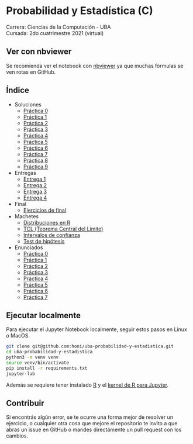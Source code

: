 # Probabilidad y Estadística (C)

Carrera: Ciencias de la Computación - UBA\
Cursada: 2do cuatrimestre 2021 (virtual)

## Ver con nbviewer

Se recomienda ver el notebook con [nbviewer](https://nbviewer.jupyter.org/github/honi/uba-probabilidad-y-estadistica/tree/6beab279a254dfd17e34acf7b441d5c07218fa8b/) ya que muchas fórmulas se ven rotas en GitHub.

## Índice

- Soluciones
  - [Práctica 0](Soluciones/Práctica0.ipynb)
  - [Práctica 1](Soluciones/Práctica1.ipynb)
  - [Práctica 2](Soluciones/Práctica2.ipynb)
  - [Práctica 3](Soluciones/Práctica3.ipynb)
  - [Práctica 4](Soluciones/Práctica4.ipynb)
  - [Práctica 5](Soluciones/Práctica5.ipynb)
  - [Práctica 6](Soluciones/Práctica6.ipynb)
  - [Práctica 7](Soluciones/Práctica7.ipynb)
  - [Práctica 8](Soluciones/Práctica8.ipynb)
  - [Práctica 9](Soluciones/Práctica9.ipynb)
- Entregas
  - [Entrega 1](Entregas/Entrega1.ipynb)
  - [Entrega 2](Entregas/Entrega2.ipynb)
  - [Entrega 3](Entregas/Entrega3.ipynb)
  - [Entrega 4](Entregas/Entrega4.ipynb)
- Final
  - [Ejercicios de final](Final/Ejercicios.ipynb)
- Machetes
  - [Distribuciones en R](Machetes/DistribucionesEnR.ipynb)
  - [TCL (Teorema Central del Límite)](Machetes/TCL.ipynb)
  - [Intervalos de confianza](Machetes/IntervalosDeConfianza.ipynb)
  - [Test de hipótesis](Machetes/TestDeHipótesis.ipynb)
- Enunciados
  - [Práctica 0](Enunciados/Práctica0.pdf)
  - [Práctica 1](Enunciados/Práctica1.pdf)
  - [Práctica 2](Enunciados/Práctica2.pdf)
  - [Práctica 3](Enunciados/Práctica3.pdf)
  - [Práctica 4](Enunciados/Práctica4.pdf)
  - [Práctica 5](Enunciados/Práctica5.pdf)
  - [Práctica 6](Enunciados/Práctica6.pdf)
  - [Práctica 7](Enunciados/Práctica7.pdf)

## Ejecutar localmente

Para ejecutar el Jupyter Notebook localmente, seguir estos pasos en Linux o MacOS.

```bash
git clone git@github.com:honi/uba-probabilidad-y-estadistica.git
cd uba-probabilidad-y-estadistica
python3 -m venv venv
source venv/bin/activate
pip install -r requirements.txt
jupyter-lab
```

Además se requiere tener instalado [R](https://cloud.r-project.org/) y el [kernel de R para Jupyter](https://github.com/IRkernel/IRkernel).

## Contribuir

Si encontrás algún error, se te ocurre una forma mejor de resolver un ejercicio, o cualquier otra cosa que mejore el repositorio te invito a que abras un issue en GitHub o mandes directamente un pull request con los cambios.
